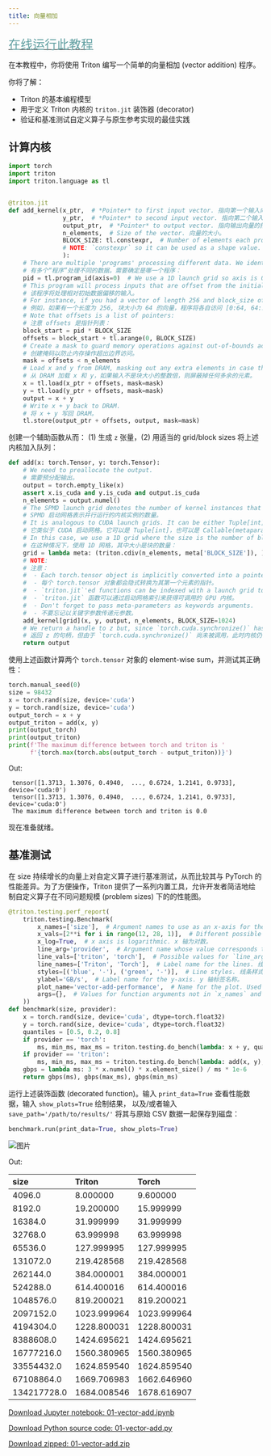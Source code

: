 ```yaml
---
title: 向量相加
---
```


[<font face="黑体" color=CadetBlue size=5>在线运行此教程</font>](https://openbayes.com/console/hyperai-tutorials/containers/YSztKYdMWSL)

在本教程中，你将使用 Triton 编写一个简单的向量相加 (vector addition) 程序。

你将了解：

- Triton 的基本编程模型
- 用于定义 Triton 内核的 `triton.jit` 装饰器 (decorator)
- 验证和基准测试自定义算子与原生参考实现的最佳实践

## 计算内核

```python
import torch
import triton
import triton.language as tl


@triton.jit
def add_kernel(x_ptr,  # *Pointer* to first input vector. 指向第一个输入向量的指针。
               y_ptr,  # *Pointer* to second input vector. 指向第二个输入向量的指针。
               output_ptr,  # *Pointer* to output vector. 指向输出向量的指针。
               n_elements,  # Size of the vector. 向量的大小。
               BLOCK_SIZE: tl.constexpr,  # Number of elements each program should process. 每个程序应处理的元素数量。
               # NOTE: `constexpr` so it can be used as a shape value. 注意：`constexpr` 因此它可以用作形状值。
               ):
    # There are multiple 'programs' processing different data. We identify which program
    # 有多个“程序”处理不同的数据。需要确定是哪一个程序：
    pid = tl.program_id(axis=0)  # We use a 1D launch grid so axis is 0. 使用 1D 启动网格，因此轴为 0。
    # This program will process inputs that are offset from the initial data.
    # 该程序将处理相对初始数据偏移的输入。
    # For instance, if you had a vector of length 256 and block_size of 64, the programs would each access the elements [0:64, 64:128, 128:192, 192:256].
    # 例如，如果有一个长度为 256, 块大小为 64 的向量，程序将各自访问 [0:64, 64:128, 128:192, 192:256] 的元素。
    # Note that offsets is a list of pointers:
    # 注意 offsets 是指针列表：
    block_start = pid * BLOCK_SIZE
    offsets = block_start + tl.arange(0, BLOCK_SIZE)
    # Create a mask to guard memory operations against out-of-bounds accesses.
    # 创建掩码以防止内存操作超出边界访问。
    mask = offsets < n_elements
    # Load x and y from DRAM, masking out any extra elements in case the input is not a multiple of the block size.
    # 从 DRAM 加载 x 和 y，如果输入不是块大小的整数倍，则屏蔽掉任何多余的元素。
    x = tl.load(x_ptr + offsets, mask=mask)
    y = tl.load(y_ptr + offsets, mask=mask)
    output = x + y
    # Write x + y back to DRAM.
    # 将 x + y 写回 DRAM。
    tl.store(output_ptr + offsets, output, mask=mask)
```

创建一个辅助函数从而： (1) 生成 `z` 张量，(2) 用适当的 grid/block sizes 将上述内核加入队列：

```python
def add(x: torch.Tensor, y: torch.Tensor):
    # We need to preallocate the output.
    # 需要预分配输出。
    output = torch.empty_like(x)
    assert x.is_cuda and y.is_cuda and output.is_cuda
    n_elements = output.numel()
    # The SPMD launch grid denotes the number of kernel instances that run in parallel.
    # SPMD 启动网格表示并行运行的内核实例的数量。
    # It is analogous to CUDA launch grids. It can be either Tuple[int], or Callable(metaparameters) -> Tuple[int].
    # 它类似于 CUDA 启动网格。它可以是 Tuple[int]，也可以是 Callable(metaparameters) -> Tuple[int]。
    # In this case, we use a 1D grid where the size is the number of blocks:
    # 在这种情况下，使用 1D 网格，其中大小是块的数量：
    grid = lambda meta: (triton.cdiv(n_elements, meta['BLOCK_SIZE']), )
    # NOTE:
    # 注意：
    #  - Each torch.tensor object is implicitly converted into a pointer to its first element.
    #  - 每个 torch.tensor 对象都会隐式转换为其第一个元素的指针。
    #  - `triton.jit`'ed functions can be indexed with a launch grid to obtain a callable GPU kernel.
    #  - `triton.jit` 函数可以通过启动网格索引来获得可调用的 GPU 内核。
    #  - Don't forget to pass meta-parameters as keywords arguments.
    #  - 不要忘记以关键字参数传递元参数。
    add_kernel[grid](x, y, output, n_elements, BLOCK_SIZE=1024)
    # We return a handle to z but, since `torch.cuda.synchronize()` hasn't been called, the kernel is still running asynchronously at this point.
    # 返回 z 的句柄，但由于 `torch.cuda.synchronize()` 尚未被调用，此时内核仍在异步运行。
    return output
```

使用上述函数计算两个 `torch.tensor` 对象的 element-wise sum，并测试其正确性：

```python
torch.manual_seed(0)
size = 98432
x = torch.rand(size, device='cuda')
y = torch.rand(size, device='cuda')
output_torch = x + y
output_triton = add(x, y)
print(output_torch)
print(output_triton)
print(f'The maximum difference between torch and triton is '
      f'{torch.max(torch.abs(output_torch - output_triton))}')
```

Out:

```plain
 tensor([1.3713, 1.3076, 0.4940,  ..., 0.6724, 1.2141, 0.9733], device='cuda:0')
 tensor([1.3713, 1.3076, 0.4940,  ..., 0.6724, 1.2141, 0.9733], device='cuda:0')
 The maximum difference between torch and triton is 0.0
```

现在准备就绪。

## 基准测试

在 size 持续增长的向量上对自定义算子进行基准测试，从而比较其与 PyTorch 的性能差异。为了方便操作，Triton 提供了一系列内置工具，允许开发者简洁地绘制自定义算子在不同问题规模 (problem sizes) 下的的性能图。

```python
@triton.testing.perf_report(
    triton.testing.Benchmark(
        x_names=['size'],  # Argument names to use as an x-axis for the plot. 用作绘图 x 轴的参数名称。
        x_vals=[2**i for i in range(12, 28, 1)],  # Different possible values for `x_name`. `x_name` 的不同可能值。
        x_log=True,  # x axis is logarithmic. x 轴为对数。
        line_arg='provider',  # Argument name whose value corresponds to a different line in the plot. 参数名称，其值对应于绘图中的不同线条。
        line_vals=['triton', 'torch'],  # Possible values for `line_arg`. `line_arg` 的可能值。
        line_names=['Triton', 'Torch'],  # Label name for the lines. 线条的标签名称。
        styles=[('blue', '-'), ('green', '-')],  # Line styles. 线条样式。
        ylabel='GB/s',  # Label name for the y-axis. y 轴标签名称。
        plot_name='vector-add-performance',  # Name for the plot. Used also as a file name for saving the plot. 绘图名称。也用作保存绘图的文件名。
        args={},  # Values for function arguments not in `x_names` and `y_name`. 不在 `x_names` 和 `y_name` 中的函数参数值。
    ))
def benchmark(size, provider):
    x = torch.rand(size, device='cuda', dtype=torch.float32)
    y = torch.rand(size, device='cuda', dtype=torch.float32)
    quantiles = [0.5, 0.2, 0.8]
    if provider == 'torch':
        ms, min_ms, max_ms = triton.testing.do_bench(lambda: x + y, quantiles=quantiles)
    if provider == 'triton':
        ms, min_ms, max_ms = triton.testing.do_bench(lambda: add(x, y), quantiles=quantiles)
    gbps = lambda ms: 3 * x.numel() * x.element_size() / ms * 1e-6
    return gbps(ms), gbps(max_ms), gbps(min_ms)
```

运行上述装饰函数 (decorated function)。输入 `print_data=True` 查看性能数据，输入 `show_plots=True` 绘制结果， 以及/或者输入 `save_path='/path/to/results/'` 将其与原始 CSV 数据一起保存到磁盘：

```python
benchmark.run(print_data=True, show_plots=True)
```

![图片](/img/docs/Tutorials/VectorAddition/01.png)

Out:

| **size**    | **Triton**  | **Torch**   |
| :---------- | :---------- | :---------- |
| 4096.0      | 8.000000    | 9.600000    |
| 8192.0      | 19.200000   | 15.999999   |
| 16384.0     | 31.999999   | 31.999999   |
| 32768.0     | 63.999998   | 63.999998   |
| 65536.0     | 127.999995  | 127.999995  |
| 131072.0    | 219.428568  | 219.428568  |
| 262144.0    | 384.000001  | 384.000001  |
| 524288.0    | 614.400016  | 614.400016  |
| 1048576.0   | 819.200021  | 819.200021  |
| 2097152.0   | 1023.999964 | 1023.999964 |
| 4194304.0   | 1228.800031 | 1228.800031 |
| 8388608.0   | 1424.695621 | 1424.695621 |
| 16777216.0  | 1560.380965 | 1560.380965 |
| 33554432.0  | 1624.859540 | 1624.859540 |
| 67108864.0  | 1669.706983 | 1662.646960 |
| 134217728.0 | 1684.008546 | 1678.616907 |

[Download Jupyter notebook: 01-vector-add.ipynb](https://triton-lang.org/main/_downloads/f191ee1e78dc52eb5f7cba88f71cef2f/01-vector-add.ipynb)

[Download Python source code: 01-vector-add.py](https://triton-lang.org/main/_downloads/62d97d49a32414049819dd8bb8378080/01-vector-add.py)

[Download zipped: 01-vector-add.zip](https://triton-lang.org/main/_downloads/4e511f795844d864249b83f016d8ce09/01-vector-add.zip)

